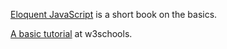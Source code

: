 [Eloquent JavaScript](http://eloquentjavascript.net/) is a short book on the basics.

[A basic tutorial](http://www.w3schools.com/js/default.asp) at w3schools.
